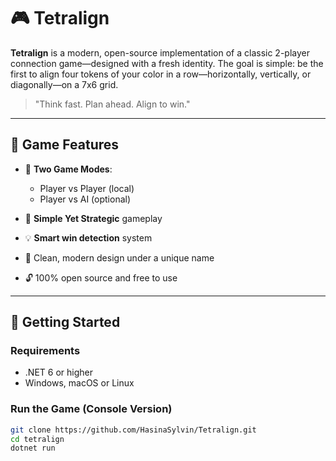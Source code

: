 # 🎮 Tetralign

**Tetralign** is a modern, open-source implementation of a classic 2-player connection game—designed with a fresh identity. The goal is simple: be the first to align four tokens of your color in a row—horizontally, vertically, or diagonally—on a 7x6 grid.

> "Think fast. Plan ahead. Align to win."

---

## 🧩 Game Features

- 🎯 **Two Game Modes**:  
  - Player vs Player (local)
  - Player vs AI (optional)
  
- 🧠 **Simple Yet Strategic** gameplay  
- 💡 **Smart win detection** system  
- 🎨 Clean, modern design under a unique name  
- 🔓 100% open source and free to use

---

## 🚀 Getting Started

### Requirements
- .NET 6 or higher
- Windows, macOS or Linux

### Run the Game (Console Version)

```bash
git clone https://github.com/HasinaSylvin/Tetralign.git
cd tetralign
dotnet run
